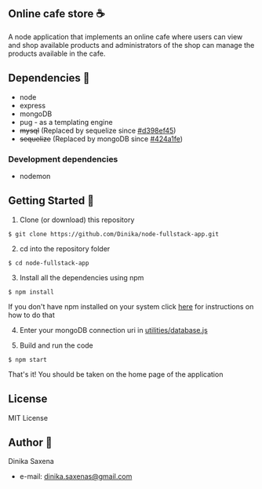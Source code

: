 ## Online cafe store :coffee:

A node application that implements an online cafe where users can view and shop available products and administrators of the shop can manage the products available in the cafe.

## Dependencies :pushpin:

- node
- express
- mongoDB
- pug - as a templating engine
- ~~mysql~~ (Replaced by sequelize since [#d398ef45](https://github.com/Dinika/node-fullstack-app/commit/d398ef45cc4502a51f379afeba8850ba2e916ebe))
- ~~sequelize~~ (Replaced by mongoDB since [#424a1fe](https://github.com/Dinika/node-fullstack-app/commit/424a1fe4b63fe70081f0ead809555842fa9b1557))

### Development dependencies

- nodemon

## Getting Started :rocket:

1. Clone (or download) this repository

```
$ git clone https://github.com/Dinika/node-fullstack-app.git
```

2. cd into the repository folder

```
$ cd node-fullstack-app
```

3. Install all the dependencies using npm

```
$ npm install
```

If you don't have npm installed on your system click [here](https://www.npmjs.com/get-npm) for instructions on how to do that

4. Enter your mongoDB connection uri in [utilities/database.js](https://github.com/Dinika/node-fullstack-app/blob/master/utilities/database.js#L7)

5. Build and run the code

```
$ npm start
```

That's it! You should be taken on the home page of the application

## License

MIT License

## Author :angel:

Dinika Saxena

- e-mail: dinika.saxenas@gmail.com
